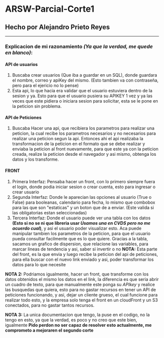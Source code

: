 # ARSW-Parcial-Corte1
## Hecho por Alejandro Prieto Reyes

---

### Explicacion de mi razonamiento _(Ya que la verdad, me quede en blanco)_:
#### API de usuarios
1. Buscaba crear usuarios (Que iba a guardar en un SQL), donde guardara el nombre, correo y apiKey del mismo. (Esto tambien va con contraseña, pero para el ejericio no lo pense)
2. Esta api, lo que hacia era validar que el usuario estuviera dentro de la sesion y ya. Esto para que el usuario pusiera su APIKEY 1 vez y ya las veces que este pidiera o iniciara sesion para solicitar, esta se le pone en la peticion sin problema. 

#### API de Peticiones
1. Buscaba Hacer una api, que recibiera los parametros para realizar una peticion, la cual recibe los parametros necesarios y no necesarios para realizar una peticion segun la api. Entonces ahi el api realizaba la transformacion de la peticion en el formato que se debe realizar y enviaba la peticion al front nuevamente, para que este ya con la peticion creada, realize la peticion desde el navegador y asi mismo, obtenga los datos y los transforme.


#### FRONT
1. Primera Interfaz: Pensaba hacer un front, con lo primero siempre fuera el login, donde podia iniciar sesion o crear cuenta, esto para ingresar o crear usuario
2. Segunda Interfaz: Donde le aparecian las opciones al usuario (True o False) para booleanas, calendario para fecha, lo mismo que combobox para las que son "estaticas" y un boton que de a enviar. (Este valida si las obligatorias estan seleccionadas)
3. Tercera Interfaz: Donde el usuario puede ver una tabla con los datos **(Esto si no se ni que libreria usar _Usamos una en CVDS pero no me acuerdo cual_)**, y asi el usuario poder visualizar esto. Aca puede manipular tambien los parametros de la peticion, para que el usuario pueda consultar facilmente que es lo que quiere. Gracias a la tabla, sacamos un grafico de dispersion, que relacione las variables, para marcar lineas de tendencia y asi, saber si invertir o no
**NOTA:** Esta parte del front, es la que envia y luego recibe la peticion del api de peticiones, para ella buscar con el nuevo link enviado y asi, poder transformar los datos para lo que necesite    


**NOTA 2:** Podriamos igualmente, hacer un front, que transforme con los datos obtenidos el mismo los datos en el link, la diferencia es que seria abrir un cuadro de texto, para que manualmente este ponga su _APIkey_ y  realice las busquedas que quiera, esto para no gastar recursos en tener un API de peticiones funcionando, y asi, dejar un cliente grueso, el cual funcione para realizar todo esto, y la empresa solo tenga el front en un cloudFront y un S3 conectados, para no gastar tantos recursos.   

**NOTA 3:** La unica documentacion que tengo, la puse en el codigo, no la tengo en esto, ya que la verdad, es poco y no creo que este bien, igualmente **Pido perdon no ser capaz de resolver esto actualmente, me comprometo a mejoraren el segundo corte**